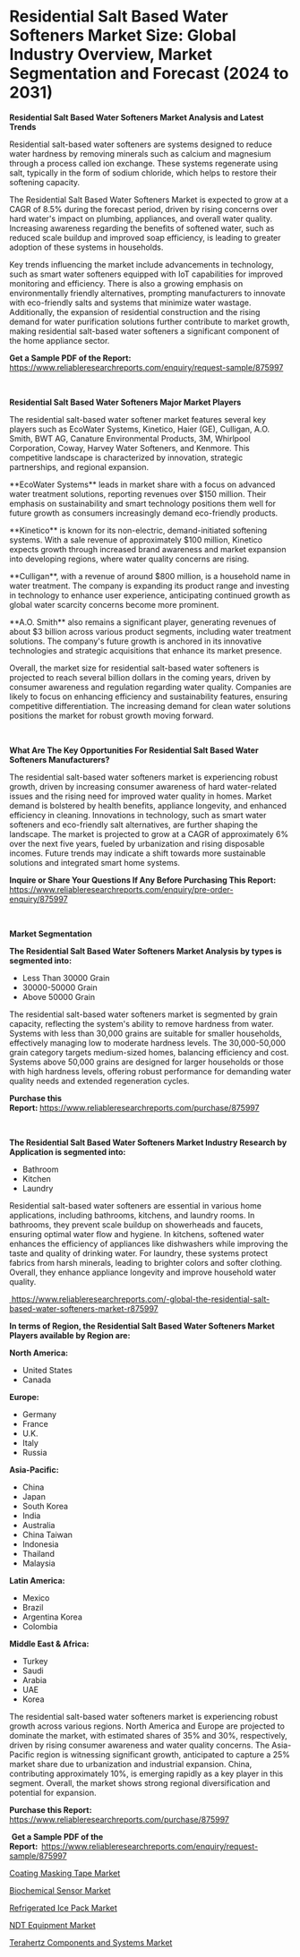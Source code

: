 <p><h1>Residential Salt Based Water Softeners Market Size: Global Industry Overview, Market Segmentation and Forecast (2024 to 2031)</h1></p><p><strong>Residential Salt Based Water Softeners Market Analysis and Latest Trends</strong></p>
<p><p>Residential salt-based water softeners are systems designed to reduce water hardness by removing minerals such as calcium and magnesium through a process called ion exchange. These systems regenerate using salt, typically in the form of sodium chloride, which helps to restore their softening capacity. </p><p>The Residential Salt Based Water Softeners Market is expected to grow at a CAGR of 8.5% during the forecast period, driven by rising concerns over hard water's impact on plumbing, appliances, and overall water quality. Increasing awareness regarding the benefits of softened water, such as reduced scale buildup and improved soap efficiency, is leading to greater adoption of these systems in households.</p><p>Key trends influencing the market include advancements in technology, such as smart water softeners equipped with IoT capabilities for improved monitoring and efficiency. There is also a growing emphasis on environmentally friendly alternatives, prompting manufacturers to innovate with eco-friendly salts and systems that minimize water wastage. Additionally, the expansion of residential construction and the rising demand for water purification solutions further contribute to market growth, making residential salt-based water softeners a significant component of the home appliance sector.</p></p>
<p><strong>Get a Sample PDF of the Report:&nbsp;</strong> <a href="https://www.reliableresearchreports.com/enquiry/request-sample/875997">https://www.reliableresearchreports.com/enquiry/request-sample/875997</a></p>
<p>&nbsp;</p>
<p><strong>Residential Salt Based Water Softeners Major Market Players</strong></p>
<p><p>The residential salt-based water softener market features several key players such as EcoWater Systems, Kinetico, Haier (GE), Culligan, A.O. Smith, BWT AG, Canature Environmental Products, 3M, Whirlpool Corporation, Coway, Harvey Water Softeners, and Kenmore. This competitive landscape is characterized by innovation, strategic partnerships, and regional expansion.</p><p>**EcoWater Systems** leads in market share with a focus on advanced water treatment solutions, reporting revenues over $150 million. Their emphasis on sustainability and smart technology positions them well for future growth as consumers increasingly demand eco-friendly products.</p><p>**Kinetico** is known for its non-electric, demand-initiated softening systems. With a sale revenue of approximately $100 million, Kinetico expects growth through increased brand awareness and market expansion into developing regions, where water quality concerns are rising.</p><p>**Culligan**, with a revenue of around $800 million, is a household name in water treatment. The company is expanding its product range and investing in technology to enhance user experience, anticipating continued growth as global water scarcity concerns become more prominent.</p><p>**A.O. Smith** also remains a significant player, generating revenues of about $3 billion across various product segments, including water treatment solutions. The company's future growth is anchored in its innovative technologies and strategic acquisitions that enhance its market presence.</p><p>Overall, the market size for residential salt-based water softeners is projected to reach several billion dollars in the coming years, driven by consumer awareness and regulation regarding water quality. Companies are likely to focus on enhancing efficiency and sustainability features, ensuring competitive differentiation. The increasing demand for clean water solutions positions the market for robust growth moving forward.</p></p>
<p>&nbsp;</p>
<p><strong>What Are The Key Opportunities For Residential Salt Based Water Softeners Manufacturers?</strong></p>
<p><p>The residential salt-based water softeners market is experiencing robust growth, driven by increasing consumer awareness of hard water-related issues and the rising need for improved water quality in homes. Market demand is bolstered by health benefits, appliance longevity, and enhanced efficiency in cleaning. Innovations in technology, such as smart water softeners and eco-friendly salt alternatives, are further shaping the landscape. The market is projected to grow at a CAGR of approximately 6% over the next five years, fueled by urbanization and rising disposable incomes. Future trends may indicate a shift towards more sustainable solutions and integrated smart home systems.</p></p>
<p><strong>Inquire or Share Your Questions If Any Before Purchasing This Report:</strong> <a href="https://www.reliableresearchreports.com/enquiry/pre-order-enquiry/875997">https://www.reliableresearchreports.com/enquiry/pre-order-enquiry/875997</a></p>
<p>&nbsp;</p>
<p><strong>Market Segmentation</strong></p>
<p><strong>The Residential Salt Based Water Softeners Market Analysis by types is segmented into:</strong></p>
<p><ul><li>Less Than 30000 Grain</li><li>30000-50000 Grain</li><li>Above 50000 Grain</li></ul></p>
<p><p>The residential salt-based water softeners market is segmented by grain capacity, reflecting the system's ability to remove hardness from water. Systems with less than 30,000 grains are suitable for smaller households, effectively managing low to moderate hardness levels. The 30,000-50,000 grain category targets medium-sized homes, balancing efficiency and cost. Systems above 50,000 grains are designed for larger households or those with high hardness levels, offering robust performance for demanding water quality needs and extended regeneration cycles.</p></p>
<p><strong>Purchase this Report:&nbsp;</strong><a href="https://www.reliableresearchreports.com/purchase/875997">https://www.reliableresearchreports.com/purchase/875997</a></p>
<p>&nbsp;</p>
<p><strong>The Residential Salt Based Water Softeners Market Industry Research by Application is segmented into:</strong></p>
<p><ul><li>Bathroom</li><li>Kitchen</li><li>Laundry</li></ul></p>
<p><p>Residential salt-based water softeners are essential in various home applications, including bathrooms, kitchens, and laundry rooms. In bathrooms, they prevent scale buildup on showerheads and faucets, ensuring optimal water flow and hygiene. In kitchens, softened water enhances the efficiency of appliances like dishwashers while improving the taste and quality of drinking water. For laundry, these systems protect fabrics from harsh minerals, leading to brighter colors and softer clothing. Overall, they enhance appliance longevity and improve household water quality.</p></p>
<p><a href="https://www.reliableresearchreports.com/-global-the-residential-salt-based-water-softeners-market-r875997">&nbsp;https://www.reliableresearchreports.com/-global-the-residential-salt-based-water-softeners-market-r875997</a></p>
<p><strong>In terms of Region, the Residential Salt Based Water Softeners Market Players available by Region are:</strong></p>
<p>
    <p> <strong> North America: </strong>
        <ul>
            <li>United States</li>
            <li>Canada</li>
        </ul>
        </p> 
    <p> <strong> Europe: </strong>
        <ul>
            <li>Germany</li>
            <li>France</li>
            <li>U.K.</li>
            <li>Italy</li>
            <li>Russia</li>
        </ul>
        </p> 
    <p> <strong> Asia-Pacific: </strong>
        <ul>
            <li>China</li>
            <li>Japan</li>
            <li>South Korea</li>
            <li>India</li>
            <li>Australia</li>
            <li>China Taiwan</li>
            <li>Indonesia</li>
            <li>Thailand</li>
            <li>Malaysia</li>
        </ul>
        </p> 
    <p> <strong> Latin America: </strong>
        <ul>
            <li>Mexico</li>
            <li>Brazil</li>
            <li>Argentina Korea</li>
            <li>Colombia</li>
        </ul>
        </p> 
    <p> <strong> Middle East & Africa: </strong>
        <ul>
            <li>Turkey</li>
            <li>Saudi</li>
            <li>Arabia</li>
            <li>UAE</li>
            <li>Korea</li>
        </ul>
    </p>
    </p>
<p><p>The residential salt-based water softeners market is experiencing robust growth across various regions. North America and Europe are projected to dominate the market, with estimated shares of 35% and 30%, respectively, driven by rising consumer awareness and water quality concerns. The Asia-Pacific region is witnessing significant growth, anticipated to capture a 25% market share due to urbanization and industrial expansion. China, contributing approximately 10%, is emerging rapidly as a key player in this segment. Overall, the market shows strong regional diversification and potential for expansion.</p></p>
<p><strong>Purchase this Report: </strong><a href="https://www.reliableresearchreports.com/purchase/875997">https://www.reliableresearchreports.com/purchase/875997</a></p>
<p>&nbsp;<strong>Get a Sample PDF of the Report:&nbsp;&nbsp;</strong><a href="https://www.reliableresearchreports.com/enquiry/request-sample/875997">https://www.reliableresearchreports.com/enquiry/request-sample/875997</a></p>
<p><strong></strong></p>
<p><p><a href="https://issuu.com/reportprime-2/docs/coating-masking-tape-market-size-20_b08869de26d59b">Coating Masking Tape Market</a></p><p><a href="https://www.linkedin.com/pulse/global-biochemical-sensor-market-status-2024-2031-forecast-uvwic?trackingId=MgsXaSzwSwuWBbrDWxpp7w%3D%3D">Biochemical Sensor Market</a></p><p><a href="https://github.com/globismark/Market-Research-Report-List-5/blob/main/refrigerated-ice-pack-market.md">Refrigerated Ice Pack Market</a></p><p><a href="https://www.linkedin.com/pulse/global-ndt-equipment-market-size-trends-analysis-regional-outlook-smype?trackingId=lYfoM57KR0eSmrLX7050Rw%3D%3D">NDT Equipment Market</a></p><p><a href="https://www.linkedin.com/pulse/terahertz-components-systems-market-size-growth-industry-4lwke?trackingId=MuNgRLvnTsKjEh90nSJOyg%3D%3D">Terahertz Components and Systems Market</a></p></p>